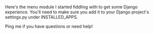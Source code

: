 Here's the menu module I started fiddling with to get some Django experience. You'll need to make sure you add it to your Django project's settings.py under INSTALLED_APPS. 

Ping me if you have questions or need help!